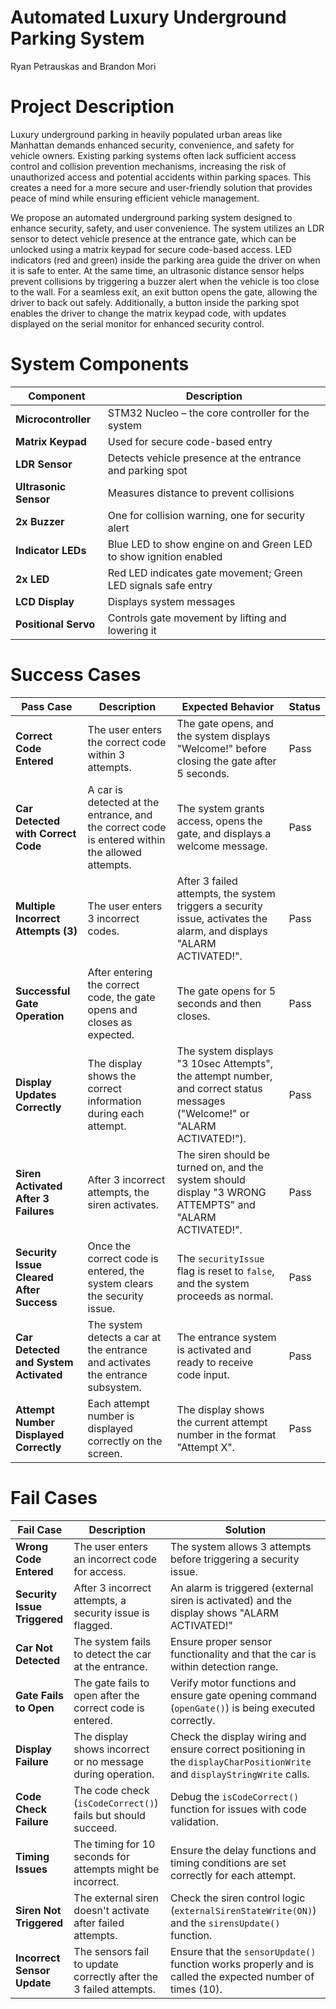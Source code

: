 # Automated Luxury Underground Parking System

Ryan Petrauskas and Brandon Mori

# Project Description
Luxury underground parking in heavily populated urban areas like Manhattan demands enhanced security, convenience, and safety for vehicle owners. Existing parking systems often lack sufficient access control and collision prevention mechanisms, increasing the risk of unauthorized access and potential accidents within parking spaces. This creates a need for a more secure and user-friendly solution that provides peace of mind while ensuring efficient vehicle management.


We propose an automated underground parking system designed to enhance security, safety, and user convenience. The system utilizes an LDR sensor to detect vehicle presence at the entrance gate, which can be unlocked using a matrix keypad for secure code-based access. LED indicators (red and green) inside the parking area guide the driver on when it is safe to enter. At the same time, an ultrasonic distance sensor helps prevent collisions by triggering a buzzer alert when the vehicle is too close to the wall. For a seamless exit, an exit button opens the gate, allowing the driver to back out safely. Additionally, a button inside the parking spot enables the driver to change the matrix keypad code, with updates displayed on the serial monitor for enhanced security control.


# System Components  

| Component                     | Description                                                         |
|-------------------------------|---------------------------------------------------------------------|
| **Microcontroller**           | STM32 Nucleo – the core controller for the system              |
| **Matrix Keypad**             | Used for secure code-based entry                               |
| **LDR Sensor**                | Detects vehicle presence at the entrance and parking spot      |
| **Ultrasonic Sensor**         | Measures distance to prevent collisions                          |
| **2x Buzzer**                 | One for collision warning, one for security alert               |
| **Indicator LEDs**            | Blue LED to show engine on and Green LED to show ignition enabled   |
| **2x LED**                    | Red LED indicates gate movement; Green LED signals safe entry         |
| **LCD Display**               | Displays system messages |
| **Positional Servo**          | Controls gate movement by lifting and lowering it                      |

# Success Cases

| Pass Case                          | Description                                                   | Expected Behavior                                              | Status |
|-------------------------------------|---------------------------------------------------------------|----------------------------------------------------------------|--------|
| **Correct Code Entered**            | The user enters the correct code within 3 attempts.            | The gate opens, and the system displays "Welcome!" before closing the gate after 5 seconds. | Pass   |
| **Car Detected with Correct Code** | A car is detected at the entrance, and the correct code is entered within the allowed attempts. | The system grants access, opens the gate, and displays a welcome message. | Pass   |
| **Multiple Incorrect Attempts (3)** | The user enters 3 incorrect codes.                            | After 3 failed attempts, the system triggers a security issue, activates the alarm, and displays "ALARM ACTIVATED!". | Pass   |
| **Successful Gate Operation**      | After entering the correct code, the gate opens and closes as expected. | The gate opens for 5 seconds and then closes.                  | Pass   |
| **Display Updates Correctly**      | The display shows the correct information during each attempt. | The system displays "3 10sec Attempts", the attempt number, and correct status messages ("Welcome!" or "ALARM ACTIVATED!"). | Pass   |
| **Siren Activated After 3 Failures** | After 3 incorrect attempts, the siren activates.              | The siren should be turned on, and the system should display "3 WRONG ATTEMPTS" and "ALARM ACTIVATED!". | Pass   |
| **Security Issue Cleared After Success** | Once the correct code is entered, the system clears the security issue. | The `securityIssue` flag is reset to `false`, and the system proceeds as normal. | Pass   |
| **Car Detected and System Activated** | The system detects a car at the entrance and activates the entrance subsystem. | The entrance system is activated and ready to receive code input. | Pass   |
| **Attempt Number Displayed Correctly** | Each attempt number is displayed correctly on the screen.      | The display shows the current attempt number in the format "Attempt X". | Pass   |



# Fail Cases  

| Fail Case                         | Description                                                   | Solution                                                       |
|------------------------------------|---------------------------------------------------------------|---------------------------------------------------------------|
| **Wrong Code Entered**             | The user enters an incorrect code for access.                 | The system allows 3 attempts before triggering a security issue. |
| **Security Issue Triggered**      | After 3 incorrect attempts, a security issue is flagged.      | An alarm is triggered (external siren is activated) and the display shows "ALARM ACTIVATED!" |
| **Car Not Detected**              | The system fails to detect the car at the entrance.            | Ensure proper sensor functionality and that the car is within detection range. |
| **Gate Fails to Open**             | The gate fails to open after the correct code is entered.     | Verify motor functions and ensure gate opening command (`openGate()`) is being executed correctly. |
| **Display Failure**                | The display shows incorrect or no message during operation.   | Check the display wiring and ensure correct positioning in the `displayCharPositionWrite` and `displayStringWrite` calls. |
| **Code Check Failure**             | The code check (`isCodeCorrect()`) fails but should succeed.  | Debug the `isCodeCorrect()` function for issues with code validation. |
| **Timing Issues**                  | The timing for 10 seconds for attempts might be incorrect.    | Ensure the delay functions and timing conditions are set correctly for each attempt. |
| **Siren Not Triggered**            | The external siren doesn't activate after failed attempts.    | Check the siren control logic (`externalSirenStateWrite(ON)`) and the `sirensUpdate()` function. |
| **Incorrect Sensor Update**        | The sensors fail to update correctly after the 3 failed attempts. | Ensure that the `sensorUpdate()` function works properly and is called the expected number of times (10). |




